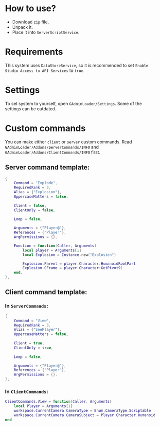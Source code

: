 # How to use?
- Download `zip` file.
- Unpack it.
- Place it into `ServerScriptService`.

# Requirements
This system uses `DataStoreService`, so it is recommended to set `Enable Studio Access to API Services` to `true`.

# Settings
To set system to yourself, open `GAdminLoader/Settings`.
Some of the settings can be outdated.

# Custom commands
You can make either `client` or `server` custom commands.
Read `GAdminLoader/Addons/ServerCommands/INFO` and `GAdminLoader/Addons/ClientCommands/INFO` first.

## Server command template:
```lua
{
	Command = "Explode",
	RequiredRank = 3,
	Alias = {"Explosion"},
	UppercaseMatters = false,
		
	Client = false,
	ClientOnly = false,
		
	Loop = false,

	Arguments = {"Player@"},
	References = {"Player"},
	ArgPermissions = {},

	Function = function(Caller, Arguments)
		local player = Arguments[1]
		local Explosion = Instance.new("Explosion")

		Explosion.Parent = player.Character.HumanoidRootPart
		Explosion.CFrame = player.Character:GetPivot9)
	end,
},
```

## Client command template:
### In `ServerCommands`:
```lua
{
	Command = "View",
	RequiredRank = 3,
	Alias = {"SeePlayer"},
	UppercaseMatters = false,
		
	Client = true,
	ClientOnly = true,
		
	Loop = false,

	Arguments = {"Player@"},
	References = {"Player"},
	ArgPermissions = {},
},
```

### In `ClientCommands`:
```lua
ClientCommands.View = function(Caller, Arguments)
	local Player = Arguments[1]
	workspace.CurrentCamera.CameraType = Enum.CameraType.Scriptable
	workspace.CurrentCamera.CameraSubject = Player.Character.Humanoid
end
```
